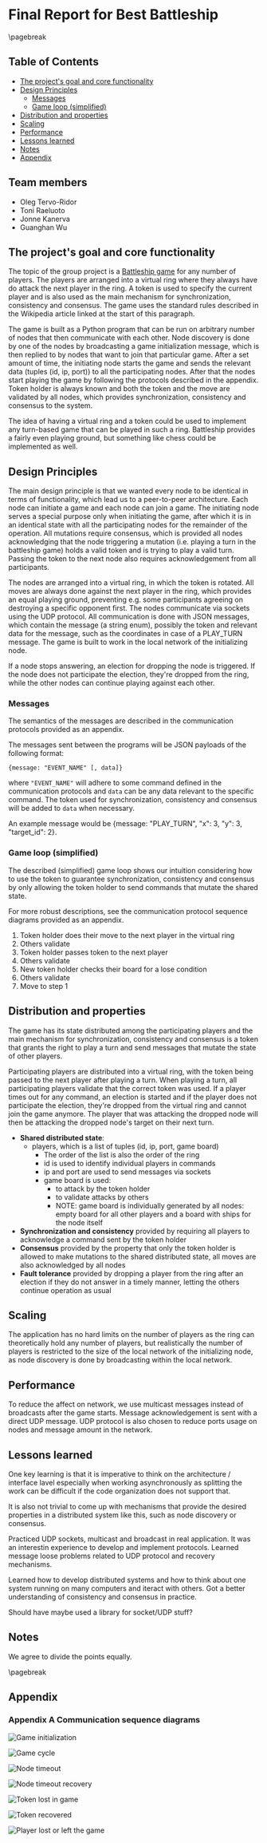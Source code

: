 # Final Report for Best Battleship

\pagebreak

## Table of Contents

- [The project's goal and core functionality](#the-projects-goal-and-core-functionality)
- [Design Principles](#design-principles)
    - [Messages](#messages)
    - [Game loop (simplified)](#game-loop-simplified)
- [Distribution and properties](#distribution-and-properties)
- [Scaling](#scaling)
- [Performance](#performance)
- [Lessons learned](#lessons-learned)
- [Notes](#notes)
- [Appendix](#appendix)

## Team members

- Oleg Tervo-Ridor
- Toni Raeluoto
- Jonne Kanerva 
- Guanghan Wu

## The project's goal and core functionality

The topic of the group project is a [Battleship game](https://en.wikipedia.org/wiki/Battleship_(game)) for any number of players. The players are arranged into a virtual ring where they always have do attack the next player in the ring. A token is used to specify the current player and is also used as the main mechanism for synchronization, consistency and consensus. The game uses the standard rules described in the Wikipedia article linked at the start of this paragraph.

The game is built as a Python program that can be run on arbitrary number of nodes that then communicate with each other. Node discovery is done by one of the nodes by broadcasting a game initialization message, which is then replied to by nodes that want to join that particular game. After a set amount of time, the initiating node starts the game and sends the relevant data (tuples (id, ip, port)) to all the participating nodes. After that the nodes start playing the game by following the protocols described in the appendix. Token holder is always known and both the token and the move are validated by all nodes, which provides synchronization, consistency and consensus to the system.

The idea of having a virtual ring and a token could be used to implement any turn-based game that can be played in such a ring. Battleship provides a fairly even playing ground, but something like chess could be implemented as well.

## Design Principles

The main design principle is that we wanted every node to be identical in terms of functionality, which lead us to a peer-to-peer architecture. Each node can initiate a game and each node can join a game. The initiating node serves a special purpose only when initiating the game, after which it is in an identical state with all the participating nodes for the remainder of the operation. All mutations require consensus, which is provided all nodes acknowledging that the node triggering a mutation (i.e. playing a turn in the battleship game) holds a valid token and is trying to play a valid turn. Passing the token to the next node also requires acknowledgement from all participants.

The nodes are arranged into a virtual ring, in which the token is rotated. All moves are always done against the next player in the ring, which provides an equal playing ground, preventing e.g. some participants agreeing on destroying a specific opponent first. The nodes communicate via sockets using the UDP protocol. All communication is done with JSON messages, which contain the message (a string enum), possibly the token and relevant data for the message, such as the coordinates in case of a PLAY_TURN message. The game is built to work in the local network of the initializing node.

If a node stops answering, an election for dropping the node is triggered. If the node does not participate the election, they're dropped from the ring, while the other nodes can continue playing against each other.

### Messages

The semantics of the messages are described in the communication protocols provided as an appendix.

The messages sent between the programs will be JSON payloads of the following format:
```
{message: "EVENT_NAME" [, data]}
```

where `"EVENT_NAME"` will adhere to some command defined in the communication protocols and `data` can be any data relevant to the specific command. The token used for synchronization, consistency and consensus will be added to `data` when necessary.

An example message would be {message: "PLAY_TURN", "x": 3, "y": 3, "target_id": 2}.

### Game loop (simplified)

The described (simplified) game loop shows our intuition considering how to use the token to guarantee synchronization, consistency and consensus by only allowing the token holder to send commands that mutate the shared state.

For more robust descriptions, see the communication protocol sequence diagrams provided as an appendix.

1. Token holder does their move to the next player in the virtual ring
2. Others validate
3. Token holder passes token to the next player
4. Others validate
5. New token holder checks their board for a lose condition
6. Others validate
7. Move to step 1

## Distribution and properties

The game has its state distributed among the participating players and the main mechanism for synchronization, consistency and consensus is a token that grants the right to play a turn and send messages that mutate the state of other players.

Participating players are distributed into a virtual ring, with the token being passed to the next player after playing a turn. When playing a turn, all participating players validate that the correct token was used. If a player times out for any command, an election is started and if the player does not participate the election, they're dropped from the virtual ring and cannot join the game anymore. The player that was attacking the dropped node will then be attacking the dropped node's target on their next turn.

- **Shared distributed state**:
    - players, which is a list of tuples (id, ip, port, game board)
        - The order of the list is also the order of the ring
        - id is used to identify individual players in commands
        - ip and port are used to send messages via sockets
        - game board is used:
            - to attack by the token holder
            - to validate attacks by others
            - NOTE: game board is individually generated by all nodes: empty board for all other players and a board with ships for the node itself
- **Synchronization and consistency** provided by requiring all players to acknowledge a command sent by the token holder
- **Consensus** provided by the property that only the token holder is allowed to make mutations to the shared distributed state, all moves are also acknowledged by all nodes
- **Fault tolerance** provided by dropping a player from the ring after an election if they do not answer in a timely manner, letting the others continue operation as usual

## Scaling

The application has no hard limits on the number of players as the ring can theoretically hold any number of players, but realistically the number of players is restricted to the size of the local network of the initializing node, as node discovery is done by broadcasting within the local network.

## Performance

To reduce the affect on network, we use multicast messages instead of broadcasts after the game starts. Message acknowledgement is sent with a direct UDP message. UDP protocol is also chosen to reduce ports usage on nodes and message amount in the network.

## Lessons learned

One key learning is that it is imperative to think on the architecture / interface lavel especially when working asynchronously as splitting the work can be difficult if the code organization does not support that.

It is also not trivial to come up with mechanisms that provide the desired properties in a distributed system like this, such as node discovery or consensus.

Practiced UDP sockets, multicast and broadcast in real application. It was an interestin experience to develop and implement protocols. Learned message loose problems related to UDP protocol and recovery mechanisms.

Learned how to develop distributed systems and how to think about one system running on many computers and iteract with others. Got a better understanding of consistency and consensus in practice.

Should have maybe used a library for socket/UDP stuff?

## Notes

We agree to divide the points equally.

\pagebreak

## Appendix

### Appendix A Communication sequence diagrams

![Game initialization](../protocols/1-Start.jpg)

![Game cycle](../protocols/2-GameCycle.jpg)

![Node timeout](../protocols/3-Timeout.jpg)

![Node timeout recovery](../protocols/4-TimeoutNodeRecovered.jpg)

![Token lost in game](../protocols/5-TokenLost.jpg)

![Token recovered](../protocols/6-TokenNodeRecovered.jpg)

![Player lost or left the game](../protocols/7-PlayerLostOrSurrendered.jpg)
